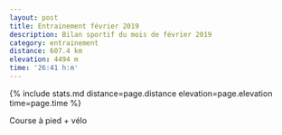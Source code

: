 ```yaml
---
layout: post
title: Entrainement février 2019
description: Bilan sportif du mois de février 2019
category: entrainement
distance: 607.4 km
elevation: 4494 m
time: '26:41 h:m'
---
```


{%
  include stats.md
  distance=page.distance
  elevation=page.elevation
  time=page.time
%}

Course à pied + vélo

<!--
vim:spell spelllang=fr
-->
